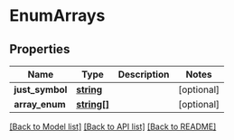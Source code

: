 # EnumArrays

## Properties
Name | Type | Description | Notes
------------ | ------------- | ------------- | -------------
**just_symbol** | [**string**](.md) |  | [optional] 
**array_enum** | [**string[]**](.md) |  | [optional] 

[[Back to Model list]](../README.md#documentation-for-models) [[Back to API list]](../README.md#documentation-for-api-endpoints) [[Back to README]](../README.md)

